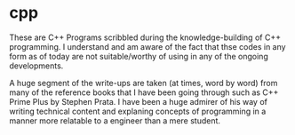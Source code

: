 # cpp
These are C++ Programs scribbled during the knowledge-building of C++ programming. I understand and am aware of the fact that thse codes in any form as of today are not suitable/worthy of using in any of the ongoing developments.

A huge segment of the write-ups are taken (at times, word by word) from many of the reference books that I have been
going through such as C++ Prime Plus by Stephen Prata. I have been a huge admirer of his way of writing technical
content and explaning concepts of programming in a manner more relatable to a engineer than a mere student. 
